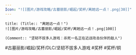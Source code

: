 ```yaml
---
Icon: "![[图片/游戏攻略/古墓丽影/崛起/奖杯/离她远一点！.png|30]]"
---
```

```ad-common-bronze-trophy
title: (Title:: "离她远一点！")
![[图片/游戏攻略/古墓丽影/崛起/奖杯/离她远一点！.png|100]]

(Comment:: "坚韧不拔多人游戏：杀死一名正在近战攻击伙伴的敌人")
```

#古墓丽影/崛起/奖杯/DLC/坚韧不拔多人游戏 #奖杯 #奖杯/铜
